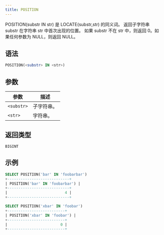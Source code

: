 ```yaml
---
title: POSITION
---
```


POSITION(substr IN str) 是 LOCATE(substr,str) 的同义词。
返回子字符串 substr 在字符串 str 中首次出现的位置。
如果 substr 不在 str 中，则返回 0。如果任何参数为 NULL，则返回 NULL。

## 语法

```sql
POSITION(<substr> IN <str>)
```

## 参数

| 参数       | 描述         |
|------------|--------------|
| `<substr>` | 子字符串。   |
| `<str>`    | 字符串。     |

## 返回类型

`BIGINT`

## 示例

```sql
SELECT POSITION('bar' IN 'foobarbar')
+----------------------------+
| POSITION('bar' IN 'foobarbar') |
+----------------------------+
|                          4 |
+----------------------------+

SELECT POSITION('xbar' IN 'foobar')
+--------------------------+
| POSITION('xbar' IN 'foobar') |
+--------------------------+
|                        0 |
+--------------------------+
```